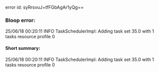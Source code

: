 error id: syRrsvuJ+tfFGbAgAr1yQg==
### Bloop error:

25/06/18 00:20:11 INFO TaskSchedulerImpl: Adding task set 35.0 with 1 tasks resource profile 0
#### Short summary: 

25/06/18 00:20:11 INFO TaskSchedulerImpl: Adding task set 35.0 with 1 tasks resource profile 0